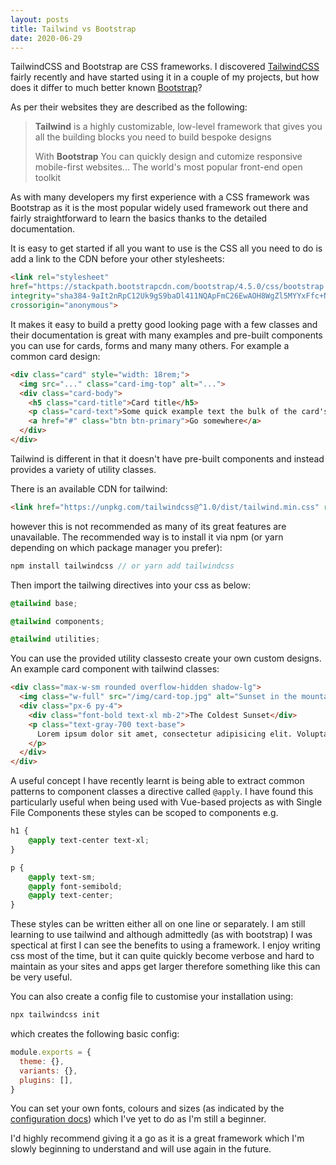 ```yaml
---
layout: posts
title: Tailwind vs Bootstrap
date: 2020-06-29
---
```


TailwindCSS and Bootstrap are CSS frameworks. I discovered [TailwindCSS](https://tailwindcss.com/) fairly recently and have started using it in a couple of my projects, but how does it differ to much better known [Bootstrap](https://getbootstrap.com/)?

As per their websites they are described as the following:

> **Tailwind** is a highly customizable, low-level framework that gives you all the building blocks you need to build bespoke designs
>
> With **Bootstrap** You can quickly design and cutomize responsive mobile-first websites... The world's most popular front-end open toolkit

As with many developers my first experience with a CSS framework was Bootstrap as it is the most popular widely used framework out there and fairly straightforward to learn the basics thanks to the detailed documentation. 

It is easy to get started if all you want to use is the CSS all you need to do is add a link to the CDN before your other stylesheets:

```html
<link rel="stylesheet"
href="https://stackpath.bootstrapcdn.com/bootstrap/4.5.0/css/bootstrap.min.css"
integrity="sha384-9aIt2nRpC12Uk9gS9baDl411NQApFmC26EwAOH8WgZl5MYYxFfc+NcPb1dKGj7Sk"
crossorigin="anonymous">
```

It makes it easy to build a pretty good looking page with a few classes and their documentation is great with many examples and pre-built components you can use for cards, forms and many many others. For example a common card design:

```html
<div class="card" style="width: 18rem;">
  <img src="..." class="card-img-top" alt="...">
  <div class="card-body">
    <h5 class="card-title">Card title</h5>
    <p class="card-text">Some quick example text the bulk of the card's content.</p>
    <a href="#" class="btn btn-primary">Go somewhere</a>
  </div>
</div>
```

Tailwind is different in that it doesn't have pre-built components and instead provides a variety of utility classes.

There is an available CDN for tailwind:

```html
<link href="https://unpkg.com/tailwindcss@^1.0/dist/tailwind.min.css" rel="stylesheet">
```

however this is not recommended as many of its great features are unavailable. The recommended way is to install it via npm (or yarn depending on which package manager you prefer):

```javascript
npm install tailwindcss // or yarn add tailwindcss
```

Then import the tailwing directives into your css as below:

```css
@tailwind base;

@tailwind components;

@tailwind utilities;
```

You can use the provided utility classesto create your own custom designs. An example card component with tailwind classes:

```html
<div class="max-w-sm rounded overflow-hidden shadow-lg">
  <img class="w-full" src="/img/card-top.jpg" alt="Sunset in the mountains">
  <div class="px-6 py-4">
    <div class="font-bold text-xl mb-2">The Coldest Sunset</div>
    <p class="text-gray-700 text-base">
      Lorem ipsum dolor sit amet, consectetur adipisicing elit. Voluptatibus quia, nulla! Maiores et perferendis eaque, exercitationem praesentium nihil.
    </p>
  </div>
</div>
```

A useful concept I have recently learnt is being able to extract common patterns to component classes a directive called `@apply`. I have found this particularly useful when being used with Vue-based projects as with Single File Components these styles can be scoped to components e.g.

```css
h1 {
    @apply text-center text-xl;
}

p {
    @apply text-sm;
    @apply font-semibold;
    @apply text-center;
}
```

These styles can be written either all on one line or separately. I am still learning to use tailwind and although admittedly (as with bootstrap) I was spectical at first I can see the benefits to using a framework. I enjoy writing css most of the time, but it can quite quickly become verbose and hard to maintain as your sites and apps get larger therefore something like this can be very useful. 

You can also create a config file to customise your installation using: 

```javascript
npx tailwindcss init
```

which creates the following basic config:

```javascript
module.exports = {
  theme: {},
  variants: {},
  plugins: [],
}
```

You can set your own fonts, colours and sizes (as indicated by the [configuration docs](https://tailwindcss.com/docs/configuration/))  which I've yet to do as I'm still a beginner.

 I'd highly recommend giving it a go as it is a great framework which I'm slowly beginning to understand and will use again in the future. 
